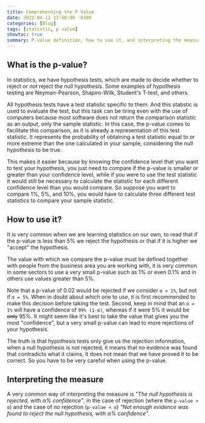 ```yaml
---
title: Comprehending the P Value
date: 2022-04-12 17:58:00 -0300
categories: [Blog]
tags: [statistic, p value]
showtoc: true
summary: P-value definition, how to use it, and interpreting the measurement
---
```


## What is the p-value?

In statistics, we have hypothesis tests, which are made to decide whether to reject or *not* reject the null hypothesis. Some examples of hypothesis testing are Neyman-Pearson, Shapiro-Wilk, Student's T-test, and others.

All hypothesis tests have a test statistic specific to them. And this statistic is used to evaluate the test, but this task can be tiring even with the use of computers because most software does not return the comparison statistic as an output, only the sample statistic. In this case, the p-value comes to facilitate this comparison, as it is already a representation of this test statistic. It represents the probability of obtaining a test statistic equal to or more extreme than the one calculated in your sample, considering the null hypothesis to be true.

This makes it easier because by knowing the confidence level that you want to test your hypothesis, you just need to compare if the p-value is smaller or greater than your confidence level, while if you were to use the test statistic it would still be necessary to calculate the statistic for each different confidence level than you would compare. So suppose you want to compare 1%, 5%, and 10%, you would have to calculate three different test statistics to compare your sample statistic.

## How to use it?

It is very common when we are learning statistics on our own, to read that if the p-value is less than 5% we reject the hypothesis or that if it is higher we "accept" the hypothesis.

The value with which we compare the p-value must be defined together with people from the business area you are working with, it is very common in some sectors to use a very small p-value such as 1% or even 0.1% and in others use values ​​greater than 5%.

Note that a p-value of 0.02 would be rejected if we consider `α = 1%`, but not if `α = 5%`. When in doubt about which one to use, it is first recommended to make this decision before taking the test. Second, keep in mind that an `α = 1%` will have a confidence of `99% (1-α)`, whereas if it were 5% it would be ~~only~~ 95%. It might seem like it's best to take the value that gives you the most "confidence", but a very small p-value can lead to more rejections of your hypothesis.

The truth is that hypothesis tests only give us the rejection information, when a null hypothesis is not rejected, it means that no evidence was found that contradicts what it claims, it does not mean that we have proved it to be correct. So you have to be very careful when using the p-value.

## Interpreting the measure

A very common way of interpreting the measure is _"The null hypothesis is rejected, with α% confidence"_, in the case of rejection (where the `p-value > α`) and the case of *no* rejection (`p-value < α`) _"Not enough evidence was found to reject the null hypothesis, with α% confidence"_.
